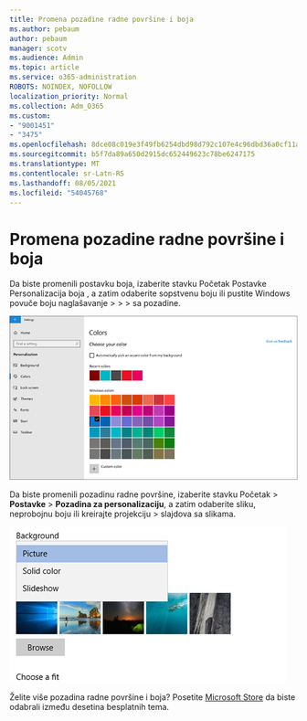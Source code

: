 ```yaml
---
title: Promena pozadine radne površine i boja
ms.author: pebaum
author: pebaum
manager: scotv
ms.audience: Admin
ms.topic: article
ms.service: o365-administration
ROBOTS: NOINDEX, NOFOLLOW
localization_priority: Normal
ms.collection: Adm_O365
ms.custom:
- "9001451"
- "3475"
ms.openlocfilehash: 8dce08c019e3f49fb6254dbd98d792c107e4c96dbd36a0cf11aff70e171e7649
ms.sourcegitcommit: b5f7da89a650d2915dc652449623c78be6247175
ms.translationtype: MT
ms.contentlocale: sr-Latn-RS
ms.lasthandoff: 08/05/2021
ms.locfileid: "54045768"
---
```

# <a name="change-your-desktop-background-and-colors"></a>Promena pozadine radne površine i boja

Da biste promenili postavku boja, izaberite stavku Početak Postavke Personalizacija boja , a zatim odaberite sopstvenu boju ili pustite Windows povuče boju naglašavanje  >    >    >  sa pozadine.

![Personalizujte boje po Windows.](media/windows-personalization-colors.png)

Da biste promenili pozadinu radne površine, izaberite stavku Početak   >  **Postavke**  >  **Pozadina za personalizaciju**, a zatim odaberite sliku, neprobojnu boju ili kreirajte projekciju  >  slajdova sa slikama. 

![Promenite pozadinu Windows radnoj površini.](media/windows-desktop-background.png)

Želite više pozadina radne površine i boja? Posetite [Microsoft Store](https://www.microsoft.com/store/collections/windowsthemes) da biste odabrali između desetina besplatnih tema.
